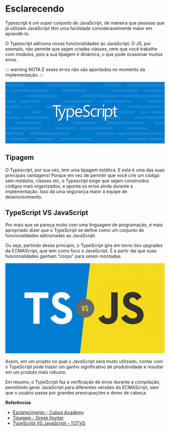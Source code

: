 # Esclarecendo
Typescript é um super conjunto de JavaScript, de maneira que pessoas que já utilizam JavaScript têm uma facilidade consideravelmente maior em aprendê-lo.

O Typescript adiciona novas funcionalidades ao JavaScript. O JS, por exemplo, não permite que sejam criadas classes, nem que você trabalhe com módulos, pois a sua tipagem é dinâmica, o que pode ocasionar muitos erros.

::: warning NOTA
E esses erros não são apontados no momento da implementação.
:::

![](../../../assets/img/linguagens/typescript/setup/setup-1.png)

## Tipagem
O Typescript, por sua vez, tem uma tipagem estática. E esta é uma das suas principais vantagens! Porque em vez de permitir que você crie um código sem módulos, classes etc, o Typescript exige que sejam construídos códigos mais organizados, e aponta os erros ainda durante a implementação. Isso dá uma segurança maior à equipe de desenvolvimento.


## TypeScript VS JavaScript
Por mais que se pareça muito com uma linguagem de programação, é mais apropriado dizer que o TypeScript se define como um conjunto de funcionalidades adicionadas ao JavaScript.

Ou seja, partindo desse princípio, o TypeScript gira em torno dos upgrades da ECMAScript, que tem como foco o JavaScript. É a partir daí que suas funcionalidades ganham “corpo” para serem montadas.

![](../../../assets/img/linguagens/typescript/setup/setup-2.png)

Assim, em um projeto no qual o JavaScript será muito utilizado, contar com o TypeScript pode trazer um ganho significativo de produtividade e resultar em um produto mais robusto.

Em resumo, o TypeScript faz a verificação de erros durante a compilação, permitindo gerar JavaScript para diferentes versões do ECMAScript, sem que o usuário passe por grandes preocupações e dores de cabeça.

**Referências**
* [Esclarecimento - Cubos Academy](https://blog.cubos.academy/typescript-quais-as-vantagens-de-aprender-esse-super-set-de-javascript/#)
* [Tipagem - Greek Hunter](https://blog.geekhunter.com.br/introducao-a-typescript/#:~:text=Para%20instala%C3%A7%C3%A3o%20e%20utiliza%C3%A7%C3%A3o%20do,js%20quando%20o%20instalamos.&text=O%20comando%20acima%20instala%20o%20TypeScript%20globalmente%20na%20sua%20m%C3%A1quina.)
* [TypeScript VS JavaScript - TOTVS](https://www.totvs.com/blog/developers/typescript/)




